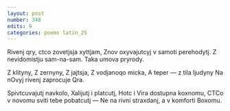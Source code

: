 ```yaml
---
layout: post
number: 348
edits: 9
categories: poems latin_25
---
```


Rivenj qry, ctco zovetjsja xyttjam,
Znov oxyvajutcyj v samoti perehodytj.
Z nevidomistju sam-na-sam.
Taka umova pryrody.

Z klityny, 
Z zernyny,
Z jajtsja, 
Z vodjanoqo micka,
A teper — z tila ljudyny
Na nOvyj rivenj zaprocuje Qra.

Spivtcuvajutj navkolo,
Xalijutj i platcutj, 
Hotc i Vira dostupna koxnomu,
CTCo v novomu sviti tebe pobatcutj —
Ne na rivni straxdanj, a v komforti Boxomu.
